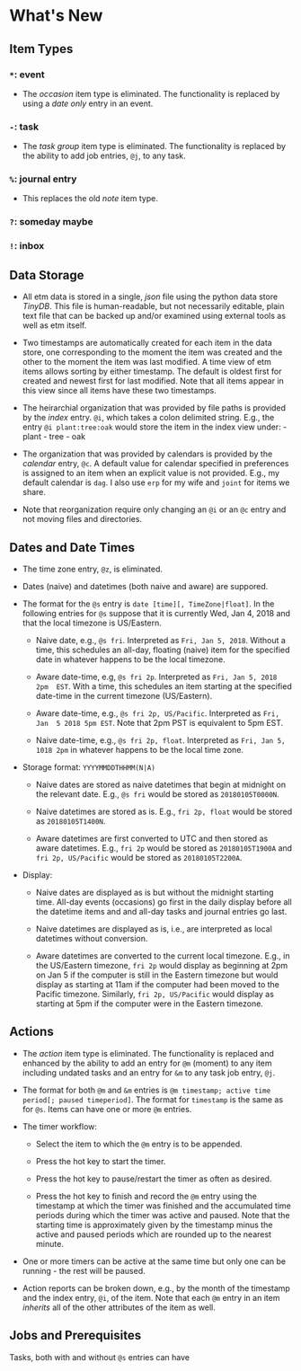 # What's New

## Item Types

### `*`: event

- The *occasion* item type is eliminated. The functionality is replaced by 
  using a *date only* entry in an event.

### `-`: task

- The *task group* item type is eliminated. The functionality is replaced by 
  the ability to add job entries, `@j`, to any task.

### `%`: journal entry

- This replaces the old *note* item type.

### `?`: someday maybe

### `!`: inbox

## Data Storage

- All etm data is stored in a single, *json* file using the python data store 
  *TinyDB*. This file is human-readable, but not necessarily editable, plain 
  text file that can be backed up and/or examined using external tools as well 
  as etm itself.

- Two timestamps are automatically created for each item in the data store, 
  one corresponding to the moment the item was created and the other to the 
  moment the item was last modified. A time view of etm items allows sorting 
  by either timestamp. The default is oldest first for created and newest 
  first for last modified. Note that all items appear in this view since all 
  items have these two timestamps. 

- The heirarchial organization that was provided by file paths is provided by 
  the *index* entry. `@i`, which takes a colon delimited string. E.g., the 
  entry `@i plant:tree:oak` would store the item in the index view under:
      - plant
          - tree
              - oak

- The organization that was provided by calendars is provided by the 
  *calendar* entry, `@c`. A default value for calendar specified in 
  preferences is assigned to an item when an explicit value is not provided. 
  E.g., my default calendar is `dag`. I also use `erp` for my wife and `joint` 
  for items we share.

- Note that reorganization require only changing an `@i` or an `@c` entry and 
  not moving files and directories.

## Dates and Date Times

- The time zone entry, `@z`, is eliminated. 

- Dates (naive) and datetimes (both naive and aware) are suppored. 

- The format for the `@s` entry is `date [time][, TimeZone|float]`. In the 
  following entries for `@s` suppose that it is currently Wed, Jan 4, 2018 and 
  that the local timezone is US/Eastern.

    - Naive date, e.g., `@s fri`.  Interpreted as `Fri, Jan 5, 2018`. Without 
      a time, this schedules an all-day, floating (naive) item for the 
      specified date in whatever happens to be the local timezone.

    - Aware date-time, e.g, `@s fri 2p`. Interpreted as `Fri, Jan 5, 2018 2pm 
      EST`. With a time, this schedules an item starting at the specified 
      date-time in the current timezone (US/Eastern).

    - Aware date-time, e.g., `@s fri 2p, US/Pacific`. Interpreted as `Fri, Jan 
      5 2018 5pm EST`. Note that 2pm PST is equivalent to 5pm EST.

    - Naive date-time, e.g., `@s fri 2p, float`. Interpreted as `Fri, Jan 5, 
      1018 2pm` in whatever happens to be the local time zone.

- Storage format: `YYYYMMDDTHHMM(N|A)`

    - Naive dates are stored as naive datetimes that begin at midnight on the 
      relevant date. E.g., `@s fri` would be stored as `20180105T0000N`.

    - Naive datetimes are stored as is. E.g., `fri 2p, float` would be stored 
      as `20180105T1400N`.

    - Aware datetimes are first converted to UTC and then stored as aware 
      datetimes. E.g., `fri 2p` would be stored as
      `20180105T1900A` and `fri 2p, US/Pacific`
      would be stored as `20180105T2200A`. 

- Display:

    - Naive dates are displayed as is but without the midnight starting time. 
      All-day events (occasions) go first in the daily display before all the 
      datetime items and and all-day tasks and journal entries go last.

    - Naive datetimes are displayed as is, i.e., are interpreted as local 
      datetimes without conversion.

    - Aware datetimes are converted to the current local timezone. E.g., in 
      the US/Eastern timezone, `fri 2p` would display as beginning at 2pm on 
      Jan 5 if the computer is still in the Eastern timezone but would display 
      as starting at 11am if the computer had been moved to the Pacific 
      timezone. Similarly, `fri 2p, US/Pacific` would display as starting at 
      5pm if the computer were in the Eastern timezone.

## Actions

- The *action* item type is eliminated. The functionality is replaced and 
  enhanced by the ability to add an entry for `@m` (moment) to any item 
  including undated tasks and an entry for `&m` to any task job entry, `@j`. 

- The format for both `@m` and `&m` entries is
  `@m timestamp; active time period[; paused timeperiod]`. The format for 
  `timestamp` is the same as for `@s`. Items can have one or more `@m` 
  entries.

- The timer workflow:

    - Select the item to which the `@m` entry is to be appended.

    - Press the hot key to start the timer.

    - Press the hot key to pause/restart the timer as often as desired.

    - Press the hot key to finish and record the `@m` entry using the 
      timestamp at which the timer was finished and the accumulated time 
      periods during which the timer was active and paused. Note that the 
      starting time is approximately given by the timestamp minus the active 
      and paused periods which are rounded up to the nearest minute.

- One or more timers can be active at the same time but only one can be 
  running - the rest will be paused.

- Action reports can be broken down, e.g., by the month of the timestamp and 
  the index entry, `@i`, of the item. Note that each `@m` entry in an item 
  *inherits* all of the other attributes of the item as well.

## Jobs and Prerequisites

Tasks, both with and without `@s` entries can have 


